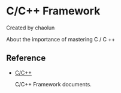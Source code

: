 # C/C++ Framework

Created by chaolun

About the importance of mastering C / C ++

Reference
---

* [C/C++](https://github.com/chaolunner/CloudNotes/wiki/C-C++)

  C/C++ Framework documents.
